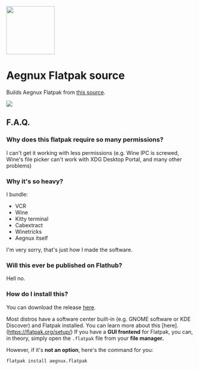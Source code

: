 <img src="https://github.com/relativemodder/aegnux/raw/main/icons/aegnux.png" width="128" />

# Aegnux Flatpak source

Builds Aegnux Flatpak from [this source](https://github.com/relativemodder/aegnux).

[<img src="https://github.com/relativemodder/aegnux/raw/main/assets/download_flatpak.png">](https://github.com/relativemodder/com.relative.Aegnux/releases/latest)


## F.A.Q.

### Why does this flatpak require so many permissions?
I can't get it working with less permissions (e.g. Wine IPC is screwed, Wine's file picker can't work with XDG Desktop Portal, and many other problems)

### Why it's so heavy?
I bundle:

- VCR
- Wine
- Kitty terminal
- Cabextract
- Winetricks
- Aegnux itself

I'm very sorry, that's just how I made the software.


### Will this ever be published on Flathub?
Hell no.

### How do I install this?

You can download the release [here](https://github.com/relativemodder/com.relative.Aegnux/releases/latest).

Most distros have a software center built-in (e.g. GNOME software or KDE Discover) and Flatpak installed. You can learn more about this [here].(https://flatpak.org/setup/)
If you have a **GUI frontend** for Flatpak, you can, in theory, simply open the `.flatpak` file from your **file manager.**

However, if it's **not an option**, here's the command for you:
```bash
flatpak install aegnux.flatpak
```